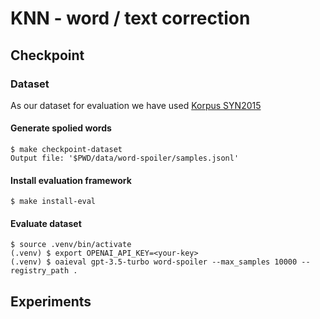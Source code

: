 # KNN - word / text correction

## Checkpoint
### Dataset
As our dataset for evaluation we have used [Korpus SYN2015](https://wiki.korpus.cz/doku.php/cnk:syn2015#korpus_syn2015)

#### Generate spolied words
```console
$ make checkpoint-dataset
Output file: '$PWD/data/word-spoiler/samples.jsonl'
```

#### Install evaluation framework
```console
$ make install-eval
```

#### Evaluate dataset
```console
$ source .venv/bin/activate
(.venv) $ export OPENAI_API_KEY=<your-key>
(.venv) $ oaieval gpt-3.5-turbo word-spoiler --max_samples 10000 --registry_path .
```

## Experiments